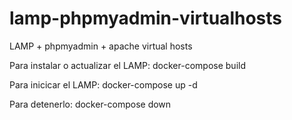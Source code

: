 # lamp-phpmyadmin-virtualhosts
LAMP + phpmyadmin + apache virtual hosts

Para instalar o actualizar el LAMP: 
docker-compose build

Para inicicar el LAMP: 
docker-compose up -d

Para detenerlo: 
docker-compose down

